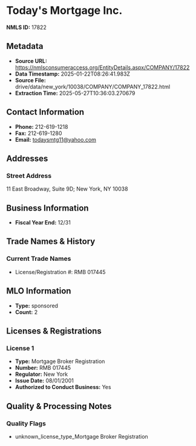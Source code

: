 # Today's Mortgage Inc.

**NMLS ID:** 17822

## Metadata
- **Source URL:** https://nmlsconsumeraccess.org/EntityDetails.aspx/COMPANY/17822
- **Data Timestamp:** 2025-01-22T08:26:41.983Z
- **Source File:** drive/data/new_york/10038/COMPANY/COMPANY_17822.html
- **Extraction Time:** 2025-05-27T10:36:03.270679

## Contact Information
- **Phone:** 212-619-1218
- **Fax:** 212-619-1280
- **Email:** todaysmtg11@yahoo.com

## Addresses
### Street Address
11 East Broadway, Suite 9D; New York, NY 10038

## Business Information
- **Fiscal Year End:** 12/31

## Trade Names & History
### Current Trade Names
- License/Registration #: RMB 017445

## MLO Information
- **Type:** sponsored
- **Count:** 2

## Licenses & Registrations

### License 1
- **Type:** Mortgage Broker Registration
- **Number:** RMB 017445
- **Regulator:** New York
- **Issue Date:** 08/01/2001
- **Authorized to Conduct Business:** Yes

## Quality & Processing Notes
### Quality Flags
- unknown_license_type_Mortgage Broker Registration
